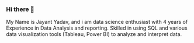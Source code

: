 ### Hi there 👋

My Name is Jayant Yadav, and i am data science enthusiast with 4 years of Experience in Data Analysis and reporting. Skilled in using 
SQL and various data visualization tools (Tableau, Power BI) to analyze and interpret data.

<!--
**jayantjy9/jayantjy9** is a ✨ _special_ ✨ repository because its `README.md` (this file) appears on your GitHub profile.

Here are some ideas to get you started:

- 🔭 I’m currently working on ...
- 🌱 I’m currently learning ...
- 👯 I’m looking to collaborate on ...
- 🤔 I’m looking for help with ...
- 💬 Ask me about ...
- 📫 How to reach me: ...
- 😄 Pronouns: ...
- ⚡ Fun fact: ...
-->
